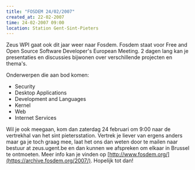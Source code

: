 ```yaml
---
title: "FOSDEM 24/02/2007"
created_at: 22-02-2007
time: 24-02-2007 09:00
location: Station Gent-Sint-Pieters
---
```


Zeus WPI gaat ook dit jaar weer naar Fosdem. Fosdem staat voor Free and Open Source Software Developer's European Meeting. 2 dagen lang kan je presentaties en discussies bijwonen over verschillende projecten en thema's.

Onderwerpen die aan bod komen:

- Security
- Desktop Applications
- Development and Languages
- Kernel
- Web
- Internet Services
  
Wil je ook meegaan, kom dan zaterdag 24 februari om 9:00 naar de vertrekhal van het sint pietersstation. Vertrek je liever van ergens anders maar ga je toch graag mee, laat het ons dan weten door te mailen naar bestuur at zeus.ugent.be en dan kunnen we afspreken om elkaar in Brussel te ontmoeten. Meer info kan je vinden op [http://www.fosdem.org/](https://archive.fosdem.org/2007/). Hopelijk tot dan!
